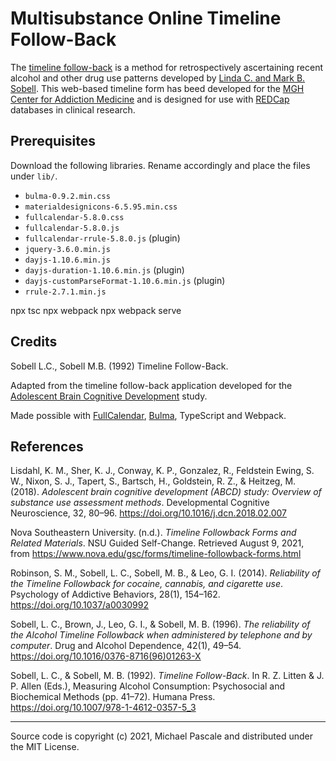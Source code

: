 # Multisubstance Online Timeline Follow-Back

The [timeline follow-back](https://en.wikipedia.org/wiki/Timeline_Followback_Method_Assessment_(Alcohol)) is a method for retrospectively ascertaining recent alcohol and other drug use patterns developed by [Linda C. and Mark B. Sobell](#Credits). This web-based timeline form has beed developed for the [MGH Center for Addiction Medicine](http://www.mghaddictionmedicine.com/) and is designed for use with [REDCap](https://www.project-redcap.org/) databases in clinical research.


## Prerequisites

Download the following libraries. Rename accordingly and place the files under `lib/`.

- `bulma-0.9.2.min.css`
- `materialdesignicons-6.5.95.min.css`
- `fullcalendar-5.8.0.css`
- `fullcalendar-5.8.0.js`
- `fullcalendar-rrule-5.8.0.js` (plugin)
- `jquery-3.6.0.min.js`
- `dayjs-1.10.6.min.js`
- `dayjs-duration-1.10.6.min.js` (plugin)
- `dayjs-customParseFormat-1.10.6.min.js` (plugin)
- `rrule-2.7.1.min.js`

npx tsc
npx webpack
npx webpack serve

## Credits

Sobell L.C., Sobell M.B. (1992) Timeline Follow-Back.

Adapted from the timeline follow-back application developed for the [Adolescent Brain Cognitive Development](https://github.com/ABCD-STUDY/timeline-followback) study. 

Made possible with [FullCalendar](https://fullcalendar.io/), [Bulma](https://bulma.io/), TypeScript and Webpack.


## References

Lisdahl, K. M., Sher, K. J., Conway, K. P., Gonzalez, R., Feldstein Ewing, S. W., Nixon, S. J., Tapert, S., Bartsch, H., Goldstein, R. Z., & Heitzeg, M. (2018). _Adolescent brain cognitive development (ABCD) study: Overview of substance use assessment methods_. Developmental Cognitive Neuroscience, 32, 80–96. https://doi.org/10.1016/j.dcn.2018.02.007

Nova Southeastern University. (n.d.). _Timeline Followback Forms and Related Materials_. NSU Guided Self-Change. Retrieved August 9, 2021, from https://www.nova.edu/gsc/forms/timeline-followback-forms.html

Robinson, S. M., Sobell, L. C., Sobell, M. B., & Leo, G. I. (2014). _Reliability of the Timeline Followback for cocaine, cannabis, and cigarette use_. Psychology of Addictive Behaviors, 28(1), 154–162. https://doi.org/10.1037/a0030992

Sobell, L. C., Brown, J., Leo, G. I., & Sobell, M. B. (1996). _The reliability of the Alcohol Timeline Followback when administered by telephone and by computer_. Drug and Alcohol Dependence, 42(1), 49–54. https://doi.org/10.1016/0376-8716(96)01263-X

Sobell, L. C., & Sobell, M. B. (1992). _Timeline Follow-Back_. In R. Z. Litten & J. P. Allen (Eds.), Measuring Alcohol Consumption: Psychosocial and Biochemical Methods (pp. 41–72). Humana Press. https://doi.org/10.1007/978-1-4612-0357-5_3


---
Source code is copyright (c) 2021, Michael Pascale and distributed under the MIT License.